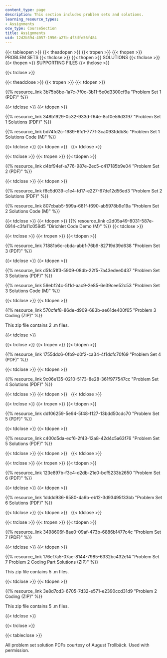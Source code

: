 ```yaml
---
content_type: page
description: This section includes problem sets and solutions.
learning_resource_types:
- Assignments
ocw_type: CourseSection
title: Assignments
uid: 12d2b394-4057-1956-a27b-4f3dfe56f484
---
```


{{< tableopen >}}
{{< theadopen >}}
{{< tropen >}}
{{< thopen >}}
PROBLEM SETS
{{< thclose >}}
{{< thopen >}}
SOLUTIONS
{{< thclose >}}
{{< thopen >}}
SUPPORTING FILES
{{< thclose >}}

{{< trclose >}}

{{< theadclose >}}
{{< tropen >}}
{{< tdopen >}}


{{% resource_link 3b75b8be-1a7c-7f0c-3b11-5e0d3300cf9a "Problem Set 1 (PDF)" %}}


{{< tdclose >}}
{{< tdopen >}}


{{% resource_link 348b1929-0c32-933d-f64e-8cf0e56d3197 "Problem Set 1 Solutions (PDF)" %}}

{{% resource_link bd74fd2c-1989-6fc1-777f-3ca093fddb8c "Problem Set 1 Solutions Code (M)" %}}


{{< tdclose >}}
{{< tdopen >}}
 
{{< tdclose >}}

{{< trclose >}}
{{< tropen >}}
{{< tdopen >}}


{{% resource_link d4bf94ef-a776-987e-2ec5-c417185b9e04 "Problem Set 2 (PDF)" %}}


{{< tdclose >}}
{{< tdopen >}}


{{% resource_link f8c5d039-c1e4-fd17-e227-67de12d56ed3 "Problem Set 2 Solutions (PDF)" %}}

{{% resource_link 807cbab5-599a-681f-f690-ab5978b9e19a "Problem Set 2 Solutions Code (M)" %}}


{{< tdclose >}}
{{< tdopen >}}
{{% resource_link c2d05a49-8031-587e-0914-c3fa11c059d5 "Dirichlet Code Demo (M)" %}}
{{< tdclose >}}

{{< trclose >}}
{{< tropen >}}
{{< tdopen >}}


{{% resource_link 71881b6c-cbda-abbf-76b9-82719d39d638 "Problem Set 3 (PDF)" %}}


{{< tdclose >}}
{{< tdopen >}}


{{% resource_link d51c51f3-5909-08db-22f5-7a43edee0437 "Problem Set 3 Solutions (PDF)" %}}

{{% resource_link 59ebf24c-5f1d-aac9-2e85-6e39cee52c53 "Problem Set 3 Solutions Code (M)" %}}


{{< tdclose >}}
{{< tdopen >}}


{{% resource_link 570cfef8-86de-d909-683b-ae61de400f65 "Problem 3 Coding (ZIP)" %}}

This zip file contains 2 .m files.


{{< tdclose >}}

{{< trclose >}}
{{< tropen >}}
{{< tdopen >}}


{{% resource_link 1755ddc6-0fb9-d0f2-ca34-4f1dcfc70f69 "Problem Set 4 (PDF)" %}}


{{< tdclose >}}
{{< tdopen >}}


{{% resource_link 9c06e135-0210-5173-8e28-361f977547cc "Problem Set 4 Solutions (PDF)" %}}


{{< tdclose >}}
{{< tdopen >}}
 
{{< tdclose >}}

{{< trclose >}}
{{< tropen >}}
{{< tdopen >}}


{{% resource_link dd106259-5e94-5f48-f127-13bdd50cdc70 "Problem Set 5 (PDF)" %}}


{{< tdclose >}}
{{< tdopen >}}


{{% resource_link c400d5da-ecf6-2f43-12a8-42d4c5a63f76 "Problem Set 5 Solutions (PDF)" %}}


{{< tdclose >}}
{{< tdopen >}}
 
{{< tdclose >}}

{{< trclose >}}
{{< tropen >}}
{{< tdopen >}}


{{% resource_link 123e897b-f3c4-d2db-21e0-bcf5233b2650 "Problem Set 6 (PDF)" %}}


{{< tdclose >}}
{{< tdopen >}}


{{% resource_link 1dddd936-6580-4a6b-eb12-3d93495f33bb "Problem Set 6 Solutions (PDF)" %}}


{{< tdclose >}}
{{< tdopen >}}
 
{{< tdclose >}}

{{< trclose >}}
{{< tropen >}}
{{< tdopen >}}


{{% resource_link 3498606f-8ae0-09af-473b-6886b1477c4c "Problem Set 7 (PDF)" %}}


{{< tdclose >}}
{{< tdopen >}}


{{% resource_link 176ef7a5-07ae-8144-7985-6332bc432e14 "Problem Set 7 Problem 2 Coding Part Solutions (ZIP)" %}}

This zip file contains 5 .m files.


{{< tdclose >}}
{{< tdopen >}}


{{% resource_link 3e8d7cd3-6705-7d32-e571-e2390ccd31d9 "Problem 2 Coding (ZIP)" %}}

This zip file contains 5 .m files.


{{< tdclose >}}

{{< trclose >}}

{{< tableclose >}}

All problem set solution PDFs courtesy of August Trollbäck. Used with permission.